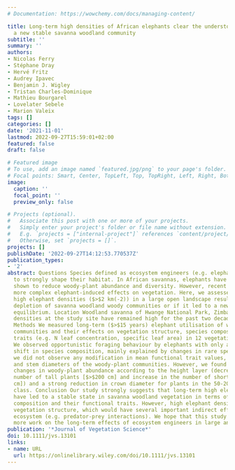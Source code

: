 ```yaml
---
# Documentation: https://wowchemy.com/docs/managing-content/

title: Long‐term high densities of African elephants clear the understorey and promote
  a new stable savanna woodland community
subtitle: ''
summary: ''
authors:
- Nicolas Ferry
- Stéphane Dray
- Hervé Fritz
- Audrey Ipavec
- Benjamin J. Wigley
- Tristan Charles‐Dominique
- Mathieu Bourgarel
- Lovelater Sebele
- Marion Valeix
tags: []
categories: []
date: '2021-11-01'
lastmod: 2022-09-27T15:59:01+02:00
featured: false
draft: false

# Featured image
# To use, add an image named `featured.jpg/png` to your page's folder.
# Focal points: Smart, Center, TopLeft, Top, TopRight, Left, Right, BottomLeft, Bottom, BottomRight.
image:
  caption: ''
  focal_point: ''
  preview_only: false

# Projects (optional).
#   Associate this post with one or more of your projects.
#   Simply enter your project's folder or file name without extension.
#   E.g. `projects = ["internal-project"]` references `content/project/deep-learning/index.md`.
#   Otherwise, set `projects = []`.
projects: []
publishDate: '2022-09-27T14:12:53.770537Z'
publication_types:
- '2'
abstract: Questions Species defined as ecosystem engineers (e.g. elephant) are able
  to strongly shape their habitat. In African savannas, elephants have often been
  shown to reduce woody-plant abundance and diversity. However, recent studies highlight
  more complex elephant-induced effects on vegetation. Here, we assessed if long-term
  high elephant densities ($>$2 km(-2)) in a large open landscape resulted in the
  depletion of savanna woodland woody communities or if it led to a new alternative
  equilibrium. Location Woodland savanna of Hwange National Park, Zimbabwe. Elephant
  densities at the study site have remained high for the past two decades ($>$2 km(-)(2)).
  Methods We measured long-term ($>$15 years) elephant utilisation of woody-plant
  communities and their effects on vegetation structure, species composition and functional
  traits (e.g. N leaf concentration, specific leaf area) in 12 vegetation plots. Results
  We observed opportunistic foraging behaviour by elephants with only a slight temporal
  shift in species composition, mainly explained by changes in rare species. Further,
  we did not observe any modification in mean functional trait values, overall height,
  and stem diameters of the woody-plant communities. However, we found differential
  changes in woody-plant abundance according to the height layer (decrease in the
  number of tall plants [$>$200 cm] and increase in the number of short plants [$<$50
  cm]) and a strong reduction in crown diameter for plants in the 50-200 cm height
  class. Conclusion Our study strongly suggests that long-term high elephant densities
  have led to a stable state in savanna woodland vegetation in terms of plant community
  composition and their functional traits. However, high elephant densities did affect
  vegetation structure, which would have several important indirect effects on this
  ecosystem (e.g. predator-prey interactions). We hope that this study stimulates
  more work on the long-term effects of ecosystem engineers in large and open ecosystems.
publication: '*Journal of Vegetation Science*'
doi: 10.1111/jvs.13101
links:
- name: URL
  url: https://onlinelibrary.wiley.com/doi/10.1111/jvs.13101
---
```

